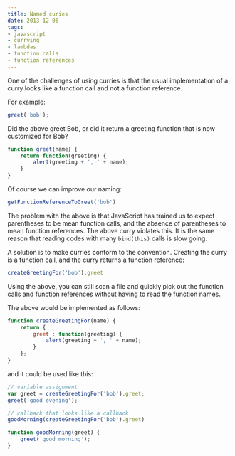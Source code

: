 ```yaml
---
title: Named curies
date: 2013-12-06
tags:
- javascript
- currying
- lambdas
- function calls
- function references
---
```


One of the challenges of using curries is that the usual implementation of a curry looks like a function call and not a
function reference.

For example:

```javascript
greet('bob');
```

Did the above greet Bob, or did it return a greeting function that is now customized for Bob?

```javascript
function greet(name) {
    return function(greeting) {
        alert(greeting + ', ' + name);
    }
}
```

Of course we can improve our naming:

```javascript
getFunctionReferenceToGreet('bob')
```

The problem with the above is that JavaScript has trained us to expect parentheses to be mean function calls, and
the absence of parentheses to mean function references. The above curry violates this. It is the same reason that reading
codes with many `bind(this)` calls is slow going.

A solution is to make curries conform to the convention. Creating the curry is a function call, and the curry returns a
function reference:

```javascript
createGreetingFor('bob').greet
```

Using the above, you can still scan a file and quickly pick out the function calls and function references without
having to read the function names.

The above would be implemented as follows:

```javascript
function createGreetingFor(name) {
    return {
        greet : function(greeting) {
            alert(greeting + ', ' + name);
        }
    };
}
```

and it could be used like this:

```javascript
// variable assignment
var greet = createGreetingFor('bob').greet;
greet('good evening');

// callback that looks like a callback
goodMorning(createGreetingFor('bob').greet)

function goodMorning(greet) {
    greet('good morning');
}
```


